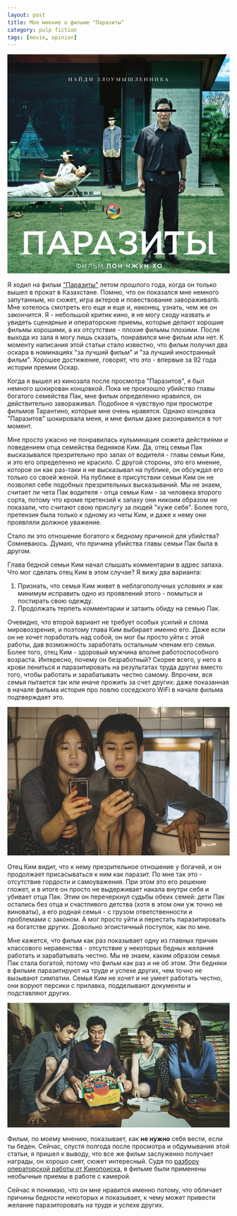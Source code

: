 ```yaml
---
layout: post
title: Мое мнение о фильме "Паразиты"
category: pulp fiction
tags: [movie, opinion]
---
```


![Logo](/assets/img/2020-02-13-about-gisaengchung-movie/parasites-logo.png)

Я ходил на фильм ["Паразиты"](https://www.kinopoisk.ru/film/1043758/) летом прошлого года, когда он только вышел в прокат в Казахстане. Помню, что он показался мне немного запутанным, но сюжет, игра актеров и повествование завораживалb. Мне хотелось смотреть его еще и еще и, наконец, узнать, чем же он закончится. Я - небольшой критик кино, я не могу сходу назвать и увидеть сценарные и операторские приемы, которые делают хорошие фильмы хорошими, а их отсутствие - плохие фильмы плохими. После выхода из зала я могу лишь сказать, понравился мне фильм или нет. К моменту написания этой статьи стало известно, что фильм получил два оскара в номинациях "за лучший фильм" и "за лучший иностранный фильм". Хорошее достижение, говорят, что это - впервые за 92 года истории премии Оскар.

Когда я вышел из кинозала после просмотра "Паразитов", я был немного шокирован концовкой. Пока не произошло убийство главы богатого семейства Пак, мне фильм определенно нравился, он действительно завораживал. Подобное я чувствую при просмотре фильмов Тарантино, которые мне очень нравятся. Однако концовка "Паразитов" шокировала меня, и мне фильм даже разонравился в тот момент.

Мне просто ужасно не понравилась кульминация сюжета действиями и поведением отца семейства бедняков Ким. Да, отец семьи Пак высказывался презрительно про запах от водителя - главы семьи Ким, и это его определенно не красило. С другой стороны, это его мнение, которое он как раз-таки и не высказывал на публике, он обсуждал его только со своей женой. На публике в присутствии семьи Ким он не позволял себе подобных презрительных высказываний. Мы не знаем, считает ли чета Пак водителя - отца семьи Ким - за человека второго сорта, потому что кроме претензий к запаху они никоим образом не показали, что считают свою прислугу за людей "хуже себя". Более того, претензия была только к одному из четы Ким, и даже к нему они проявляли должное уважение.

Стало ли это отношение богатого к бедному причиной для убийства? Сомневаюсь. Думаю, что причина убийства главы семьи Пак была в другом.

Глава бедной семьи Ким начал слышать комментарии в адрес запаха. Что мог сделать отец Ким в этом случае? Я вижу два варианта:

1. Признать, что семья Ким живет в неблагополучных условиях и как минимум исправить одно из проявлений этого - помыться и постирать свою одежду.
2. Продолжать терпеть комментарии и затаить обиду на семью Пак.

Очевидно, что второй вариант не требует особых усилий и слома мировоззрения, и поэтому глава Ким выбирает именно его. Даже если он не хочет поработать над собой, он мог бы просто уйти с этой работы, дав возможность заработать остальным членам его семьи. Более того, отец Ким - здоровый мужчина вполне работоспособного возраста. Интересно, почему он безработный? Скорее всего, у него в крови лениться и паразитировать на результатах труда других вместо того, чтобы работать и зарабатывать честно самому. Впрочем, вся семья пытается так или иначе прожить за счет других: даже показанная в начале фильма история про ловлю соседского WiFi в начале фильма подтверждает это.

![kim catch wifi](/assets/img/2020-02-13-about-gisaengchung-movie/parasites-wifi.png)

Отец Ким видит, что к нему презрительное отношение у богачей, и он продолжает присасываться к ним как паразит. По мне так это - отсутствие гордости и самоуважения. При этом это его решение гложет, и в итоге он просто не выдерживает накала внутри себя и убивает отца Пак. Этим он перечеркнул судьбы обеих семей: дети Пак остались без отца и счастливого детства (хотя в этом они уж точно не виноваты), а его родная семья - с грузом ответственности и проблемами с законом. А мог просто уйти и перестать паразитировать на богатстве других. Довольно эгоистичный поступок, как по мне.

Мне кажется, что фильм как раз показывает одну из главных причин классового неравенства - отсутствие у некоторых бедных желания работать и зарабатывать честно. Мы не знаем, каким образом семья Пак стала богатой, потому что фильм как раз и не об этом. Эти бедняки в фильме паразитируют на труде и успехе других, чем точно не вызывают симпатии. Семья Ким не хочет и не умеет работать честно, они воруют персики с прилавка, подделывают документы и подставляют других. 

![Kim family](/assets/img/2020-02-13-about-gisaengchung-movie/parasites-kim.png)

Фильм, по моему мнению, показывает, как **не нужно** себя вести, если ты беден. Сейчас, спустя полгода после просмотра и обдумывания этой статьи, я пришел к выводу, что все же фильм заслуженно получает награды, он хорошо снят, сюжет интересный. Судя по [разбору операторской работы от Кинопоиска](https://youtu.be/zKsIg_F38CU), в фильме были применены необычные приемы в работе с камерой.

Сейчас я понимаю, что он мне нравится именно потому, что обличает причины бедности некоторых и показывает, к чему может привести желание паразиторовать на труде и успехе других.
